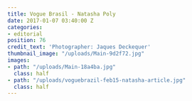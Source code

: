 ```yaml
---
title: Vogue Brasil - Natasha Poly
date: 2017-01-07 03:40:00 Z
categories:
- editorial
position: 76
credit_text: 'Photographer: Jaques Deckequer'
thumbnail_image: "/uploads/Main-9d2f72.jpg"
images:
- path: "/uploads/Main-18a4ba.jpg"
  class: half
- path: "/uploads/voguebrazil-feb15-natasha-article.jpg"
  class: half
---
```


